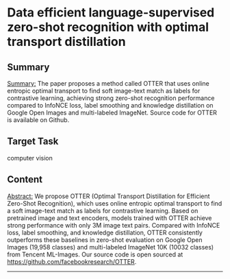 # Data efficient language-supervised zero-shot recognition with optimal transport distillation

## Summary

<Summary:>
The paper proposes a method called OTTER that uses online entropic optimal transport to find soft image-text match as labels for contrastive learning, achieving strong zero-shot recognition performance compared to InfoNCE loss, label smoothing and knowledge distillation on Google Open Images and multi-labeled ImageNet. Source code for OTTER is available on Github.


## Target Task

computer vision

## Content

<Abstract:>
We propose OTTER (Optimal Transport Distillation for Efficient Zero-Shot Recognition), which uses online entropic optimal transport to find a soft image-text match as labels for contrastive learning. Based on pretrained image and text encoders, models trained with OTTER achieve strong performance with only 3M image text pairs. Compared with InfoNCE loss, label smoothing, and knowledge distillation, OTTER consistently outperforms these baselines in zero-shot evaluation on Google Open Images (19,958 classes) and multi-labeled ImageNet 10K (10032 classes) from Tencent ML-Images. Our source code is open sourced at https://github.com/facebookresearch/OTTER.



---

